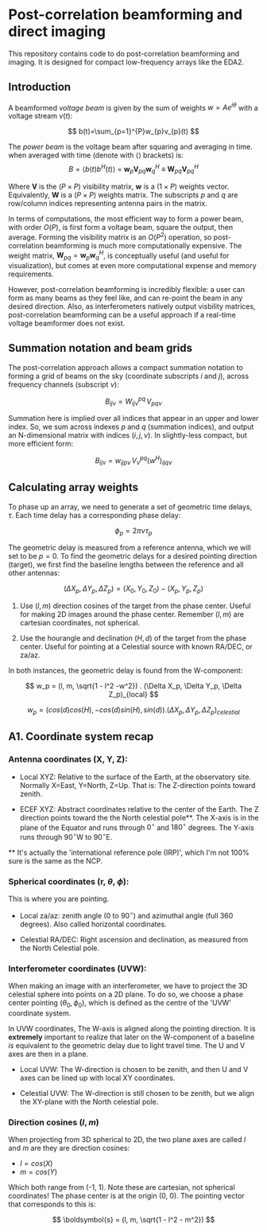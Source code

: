 # Post-correlation beamforming and direct imaging

This repository contains code to do post-correlation beamforming and imaging. It is designed for compact low-frequency arrays like the EDA2.

## Introduction

A beamformed *voltage beam* is given by the sum of weights $w=Ae^{i\theta}$
with a voltage stream $v(t)$:

$$
b(t)=\sum_{p=1}^{P}w_{p}v_{p}(t)
$$ 

The *power beam* is the voltage beam after squaring and averaging in time. when averaged with time (denote with $\langle \rangle$ brackets) is:
$$
B  = \langle b(t)b^{H}(t) \rangle \ =\  \boldsymbol{w}_p \boldsymbol{V}_{pq} \boldsymbol{w}_q^H \ \equiv\  \boldsymbol{W}_{pq} \boldsymbol{V}_{pq}^H
$$

Where $\boldsymbol{V}$ is the $(P\times P)$ visibility matrix, $\boldsymbol{w}$ is a $(1\times P)$ weights vector. Equivalently, $\boldsymbol{W}$ is a  $(P\times P)$ weights matrix. The subscripts $p$ and $q$ are row/column indices representing antenna pairs in the matrix. 

In terms of computations, the most efficient way to form a power beam, with order $O(P)$, is first form a voltage beam, square the output, then average. Forming the visibility matrix is an $O(P^2)$ operation, so post-correlation beamforming is much more computationally expensive. The weight matrix, $\boldsymbol{W}_{pq} = \boldsymbol{w}_{p} \boldsymbol{w}_{q}^H$, is conceptually useful (and useful for visualization), but comes at even more computational expense and memory requirements. 

However, post-correlation beamforming is incredibly flexible: a user can form as many beams as they feel like, and can re-point the beam in any desired direction. Also, as interferometers natively output visbility matrices, post-correlation beamforming can be a useful approach if a real-time voltage beamformer does not exist.


## Summation notation and beam grids

The post-correlation approach allows a compact summation notation to forming a grid of beams on the sky (coordinate subscripts $i$ and $j$), across frequency channels (subscript $\nu$):

$$
B_{i j \nu} = W^{p q}_{i j \nu} \, V_{p q \nu}
$$

Summation here is implied over all indices that appear in an upper and lower index. So, we sum across indexes $p$ and $q$ (summation indices), and output an N-dimensional matrix with indices $(i, j, \nu)$. In slightly-less compact, but more efficient form:

$$
B_{i j \nu} = w_{i j p \nu} \, V^{p q}_{\nu} (w^H)_{i j q \nu}
$$

## Calculating array weights

To phase up an array, we need to generate a set of geometric time delays, $\tau$. Each time delay has a corresponding phase delay:

$$
\phi_p = 2\pi \nu \tau_p
$$

The geometric delay is measured from a reference antenna, which we will set to be $p=0$. To find the geometric delays for a desired pointing direction (target), we first find the baseline lengths between the reference and all other antennas:

$$
(\Delta X_p, \Delta Y_p, \Delta Z_p) = (X_0, Y_0, Z_0) - (X_p, Y_p, Z_p)
$$

1. Use $(l, m)$ direction cosines of the target from the phase center. Useful for making 2D images around the phase center. Remember $(l, m)$ are cartesian coordinates, not spherical.

2. Use the hourangle and declination $(H, d)$ of the target from the phase center. Useful for pointing at a Celestial source with known RA/DEC, or za/az. 

In both instances, the geometric delay is found from the W-component:

$$
w_p = (l, m, \sqrt{1 - l^2 -w^2}) . (\Delta X_p, \Delta Y_p, \Delta Z_p)_{local}
$$

$$
w_p = (cos(d)cos(H), -cos(d)sin(H), sin(d)) . (\Delta X_p, \Delta Y_p, \Delta Z_p)_{celestial}
$$

## A1. Coordinate system recap

### Antenna coordinates (X, Y, Z):

* Local XYZ: Relative to the surface of the Earth, at the observatory site. Normally X=East, Y=North, Z=Up. That is: The Z-direction points toward zenith.

* ECEF XYZ: Abstract coordinates relative to the center of the Earth. The Z direction points toward the the North celestial pole**. The X-axis is in the plane of the Equator and runs through $0^\circ$ and $180^\circ$ degrees. The Y-axis runs through $90^\circ$W to $90^\circ$E.

** It's actually the 'international reference pole (IRP)', which I'm not 100% sure is the same as the NCP.

### Spherical coordinates (r, $\theta$, $\phi$):

This is where you are pointing.

* Local za/az: zenith angle (0 to $90^\circ$) and azimuthal angle (full 360 degrees). Also called horizontal coordinates.

* Celestial RA/DEC: Right ascension and declination, as measured from the North Celestial pole.

### Interferometer coordinates (UVW):

When making an image with an interferometer, we have to project the 3D celestial sphere into points on a 2D plane.  To do so, we choose a phase center pointing $(\theta_0, \phi_0)$, which is defined as the centre of the 'UVW' coordinate system. 

In UVW coordinates, The W-axis is aligned along the pointing direction. It is **extremely** important to realize that later on the W-component of a baseline *is* equivalent to the geometric delay due to light travel time. The U and V axes are then in a plane.

* Local UVW: The W-direction is chosen to be zenith, and then U and V axes can be lined up with local XY coordinates.

* Celestial UVW: The W-direction is still chosen to be zenith, but we align the XY-plane with the North celestial pole. 

### Direction cosines $(l, m)$ 

When projecting from 3D spherical to 2D, the two plane axes are called $l$ and $m$ are they are direction cosines:
* $l = cos(X)$ 
* $m = cos(Y)$

Which both range from (-1, 1). Note these are cartesian, not spherical coordinates! The phase center is at the origin (0, 0).  The pointing vector that corresponds to this is:

$$
\boldsymbol{s} = (l, m, \sqrt{1 - l^2 - m^2})
$$




